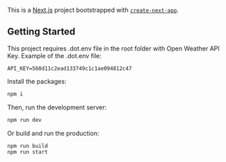 This is a [Next.js](https://nextjs.org/) project bootstrapped with [`create-next-app`](https://github.com/vercel/next.js/tree/canary/packages/create-next-app).

## Getting Started

This project requires .dot.env file in the root folder with Open Weather API Key. Example of the .dot.env file:
```
API_KEY=560d11c2ead133749c1c1ae094812c47
```

Install the packages:

```bash
npm i
```

Then, run the development server:
```bash
npm run dev
```

Or build and run the production:
```bash
npm run build
npm run start
```
